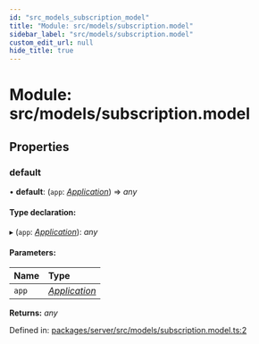 ```yaml
---
id: "src_models_subscription_model"
title: "Module: src/models/subscription.model"
sidebar_label: "src/models/subscription.model"
custom_edit_url: null
hide_title: true
---
```


# Module: src/models/subscription.model

## Properties

### default

• **default**: (`app`: [*Application*](src_declarations.md#application)) => *any*

#### Type declaration:

▸ (`app`: [*Application*](src_declarations.md#application)): *any*

#### Parameters:

Name | Type |
:------ | :------ |
`app` | [*Application*](src_declarations.md#application) |

**Returns:** *any*

Defined in: [packages/server/src/models/subscription.model.ts:2](https://github.com/xr3ngine/xr3ngine/blob/7650c2bea/packages/server/src/models/subscription.model.ts#L2)
